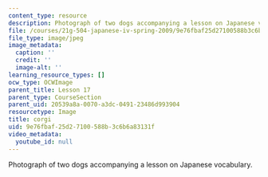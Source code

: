```yaml
---
content_type: resource
description: Photograph of two dogs accompanying a lesson on Japanese vocabulary.
file: /courses/21g-504-japanese-iv-spring-2009/9e76fbaf25d27100588b3c6b6a83131f_corgi.jpg
file_type: image/jpeg
image_metadata:
  caption: ''
  credit: ''
  image-alt: ''
learning_resource_types: []
ocw_type: OCWImage
parent_title: Lesson 17
parent_type: CourseSection
parent_uid: 20539a8a-0070-a3dc-0491-23486d993904
resourcetype: Image
title: corgi
uid: 9e76fbaf-25d2-7100-588b-3c6b6a83131f
video_metadata:
  youtube_id: null
---
```

Photograph of two dogs accompanying a lesson on Japanese vocabulary.